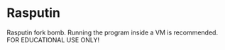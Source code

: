 # Rasputin 
Rasputin fork bomb. Running the program inside a VM is recommended. FOR EDUCATIONAL USE ONLY!
